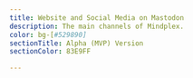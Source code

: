 ```yaml
---
title: Website and Social Media on Mastodon
description: The main channels of Mindplex.
color: bg-[#529890]
sectionTitle: Alpha (MVP) Version
sectionColor: 83E9FF

---
```


